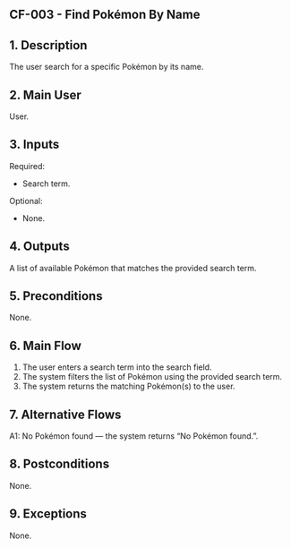 ## CF-003 - Find Pokémon By Name

## 1. Description

The user search for a specific Pokémon by its name.

## 2. Main User

User.

## 3. Inputs

Required:

- Search term.

Optional:

- None.

## 4. Outputs

A list of available Pokémon that matches the provided search term.

## 5. Preconditions

None.

## 6. Main Flow

1. The user enters a search term into the search field.
2. The system filters the list of Pokémon using the provided search term.
3. The system returns the matching Pokémon(s) to the user.

## 7. Alternative Flows

A1: No Pokémon found — the system returns “No Pokémon found.”.

## 8. Postconditions

None.

## 9. Exceptions

None.
